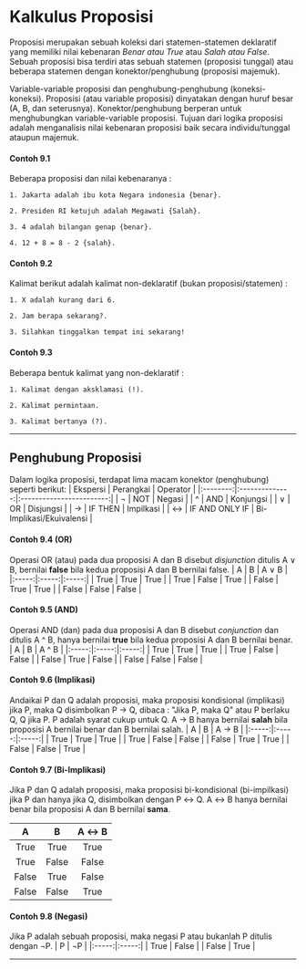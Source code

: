 # Kalkulus Proposisi
Proposisi merupakan sebuah koleksi dari statemen-statemen deklaratif yang memiliki nilai kebenaran *Benar atau True* atau *Salah atau False*. Sebuah proposisi bisa terdiri atas sebuah statemen (proposisi tunggal) atau beberapa statemen dengan konektor/penghubung (proposisi majemuk). 

Variable-variable proposisi dan penghubung-penghubung (koneksi-koneksi). Proposisi (atau variable proposisi) dinyatakan dengan huruf besar (A, B, dan seterusnya).  Konektor/penghubung berperan untuk menghubungkan variable-variable proposisi. Tujuan dari logika proposisi adalah menganalisis nilai kebenaran proposisi baik secara individu/tunggal ataupun majemuk.

#### Contoh 9.1
Beberapa proposisi dan nilai kebenaranya :
```
1. Jakarta adalah ibu kota Negara indonesia {benar}.

2. Presiden RI ketujuh adalah Megawati {Salah}.

3. 4 adalah bilangan genap {benar}.

4. 12 + 8 = 8 - 2 {salah}.
```

#### Contoh 9.2
Kalimat berikut adalah kalimat non-deklaratif (bukan proposisi/statemen) :
```
1. X adalah kurang dari 6.

2. Jam berapa sekarang?.

3. Silahkan tinggalkan tempat ini sekarang!
```

#### Contoh 9.3
Beberapa bentuk kalimat yang non-deklaratif : 
```
1. Kalimat dengan aksklamasi (!).

2. Kalimat permintaan.

3. Kalimat bertanya (?).
```

---------------------------------------------------------------------------------------------------------------------------------------------------------------------------------

## Penghubung Proposisi
Dalam logika proposisi, terdapat lima macam konektor (penghubung) seperti berikut:
| Ekspersi |    Perangkai   |         Operator         |
|:--------:|:--------------:|:------------------------:|
|     ¬    |       NOT      |          Negasi          |
|     ^    |       AND      |         Konjungsi        |
|     ∨    |       OR       |         Disjungsi        |
|     →    |     IF THEN    |         Impilkasi        |
|     ↔    | IF AND ONLY IF | Bi-Implikasi/Ekuivalensi |

#### Contoh 9.4 (OR)
Operasi OR (atau) pada dua proposisi A dan B disebut *disjunction* ditulis A ∨ B, bernilai **false** bila kedua proposisi A dan B bernilai false. 
|   A   |   B   | A ∨ B |
|:-----:|:-----:|:-----:|
|  True |  True |  True |
|  True | False |  True |
| False |  True |  True |
| False | False | False |

#### Contoh 9.5 (AND)
Operasi AND (dan) pada dua proposisi A dan B disebut *conjunction* dan ditulis A ^ B, hanya bernilai **true** bila kedua proposisi A dan B bernilai benar.
|   A   |   B   | A ^ B |
|:-----:|:-----:|:-----:|
|  True |  True |  True |
|  True | False | False |
| False |  True | False |
| False | False | False |

#### Contoh 9.6 (Implikasi)
Andaikai P dan Q adalah proposisi, maka proposisi kondisional (implikasi) jika P, maka Q disimbolkan P → Q, dibaca : "Jika P, maka Q" atau P berlaku Q, Q jika P. P adalah syarat cukup untuk Q. A → B hanya bernilai **salah** bila proposisi A bernilai benar dan B bernilai salah.
|   A   |   B   | A → B |
|:-----:|:-----:|:-----:|
|  True |  True |  True |
|  True | False | False |
| False |  True |  True |
| False | False |  True |

#### Contoh 9.7 (Bi-Implikasi)
Jika P dan Q adalah proposisi, maka proposisi bi-kondisional (bi-impilkasi) jika P dan hanya jika Q, disimbolkan dengan P ↔ Q. A ↔ B hanya bernilai benar bila proposisi A dan B bernilai **sama**.

|   A   |   B   | A ↔ B |
|:-----:|:-----:|:-----:|
|  True |  True |  True |
|  True | False | False |
| False |  True | False |
| False | False |  True |


#### Contoh 9.8 (Negasi)
Jika P adalah sebuah proposisi, maka negasi P atau bukanlah P ditulis dengan ¬P.
|   P   |   ¬P  |
|:-----:|:-----:|
|  True | False |
| False |  True |

---------------------------------------------------------------------------------------------------------------------------------------------------------------------------------
